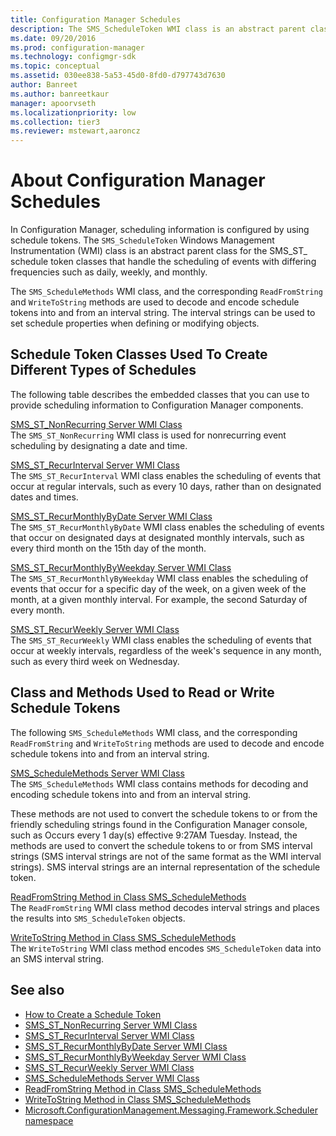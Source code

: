```yaml
---
title: Configuration Manager Schedules
description: The SMS_ScheduleToken WMI class is an abstract parent class for the SMS_ST_ schedule token classes that handle the scheduling of events with differing frequencies.
ms.date: 09/20/2016
ms.prod: configuration-manager
ms.technology: configmgr-sdk
ms.topic: conceptual
ms.assetid: 030ee838-5a53-45d0-8fd0-d797743d7630
author: Banreet
ms.author: banreetkaur
manager: apoorvseth
ms.localizationpriority: low
ms.collection: tier3
ms.reviewer: mstewart,aaroncz 
---
```

# About Configuration Manager Schedules
In Configuration Manager, scheduling information is configured by using schedule tokens. The `SMS_ScheduleToken` Windows Management Instrumentation (WMI) class is an abstract parent class for the SMS_ST_ schedule token classes that handle the scheduling of events with differing frequencies such as daily, weekly, and monthly.  

 The `SMS_ScheduleMethods` WMI class, and the corresponding `ReadFromString` and `WriteToString` methods are used to decode and encode schedule tokens into and from an interval string. The interval strings can be used to set schedule properties when defining or modifying objects.  

## Schedule Token Classes Used To Create Different Types of Schedules  
 The following table describes the embedded classes that you can use to provide scheduling information to Configuration Manager components.  

 [SMS_ST_NonRecurring Server WMI Class](../../../develop/reference/core/servers/configure/sms_st_nonrecurring-server-wmi-class.md)  
 The `SMS_ST_NonRecurring` WMI class is used for nonrecurring event scheduling by designating a date and time.  

 [SMS_ST_RecurInterval Server WMI Class](../../../develop/reference/core/servers/configure/sms_st_recurinterval-server-wmi-class.md)  
 The `SMS_ST_RecurInterval` WMI class enables the scheduling of events that occur at regular intervals, such as every 10 days, rather than on designated dates and times.  

 [SMS_ST_RecurMonthlyByDate Server WMI Class](../../../develop/reference/core/servers/configure/sms_st_recurmonthlybydate-server-wmi-class.md)  
 The `SMS_ST_RecurMonthlyByDate` WMI class enables the scheduling of events that occur on designated days at designated monthly intervals, such as every third month on the 15th day of the month.  

 [SMS_ST_RecurMonthlyByWeekday Server WMI Class](../../../develop/reference/core/servers/configure/sms_st_recurmonthlybyweekday-server-wmi-class.md)  
 The `SMS_ST_RecurMonthlyByWeekday` WMI class enables the scheduling of events that occur for a specific day of the week, on a given week of the month, at a given monthly interval. For example, the second Saturday of every month.  

 [SMS_ST_RecurWeekly Server WMI Class](../../../develop/reference/core/servers/configure/sms_st_recurweekly-server-wmi-class.md)  
 The `SMS_ST_RecurWeekly` WMI class enables the scheduling of events that occur at weekly intervals, regardless of the week's sequence in any month, such as every third week on Wednesday.  

## Class and Methods Used to Read or Write Schedule Tokens  
 The following `SMS_ScheduleMethods` WMI class, and the corresponding `ReadFromString` and `WriteToString` methods are used to decode and encode schedule tokens into and from an interval string.  

 [SMS_ScheduleMethods Server WMI Class](../../../develop/reference/core/servers/configure/sms_schedulemethods-server-wmi-class.md)  
 The `SMS_ScheduleMethods` WMI class contains methods for decoding and encoding schedule tokens into and from an interval string.  

 These methods are not used to convert the schedule tokens to or from the friendly scheduling strings found in the Configuration Manager console, such as Occurs every 1 day(s) effective 9:27AM Tuesday. Instead, the methods are used to convert the schedule tokens to or from SMS interval strings (SMS interval strings are not of the same format as the WMI interval strings). SMS interval strings are an internal representation of the schedule token.  

 [ReadFromString Method in Class SMS_ScheduleMethods](../../../develop/reference/core/servers/configure/readfromstring-method-in-class-sms_schedulemethods.md)  
 The `ReadFromString` WMI class method decodes interval strings and places the results into `SMS_ScheduleToken` objects.  

 [WriteToString Method in Class SMS_ScheduleMethods](../../../develop/reference/core/servers/configure/writetostring-method-in-class-sms_schedulemethods.md)  
 The `WriteToString` WMI class method encodes `SMS_ScheduleToken` data into an SMS interval string.  

## See also

- [How to Create a Schedule Token](../../../develop/core/understand/how-to-create-a-schedule-token.md)
- [SMS_ST_NonRecurring Server WMI Class](../../../develop/reference/core/servers/configure/sms_st_nonrecurring-server-wmi-class.md)
- [SMS_ST_RecurInterval Server WMI Class](../../../develop/reference/core/servers/configure/sms_st_recurinterval-server-wmi-class.md)
- [SMS_ST_RecurMonthlyByDate Server WMI Class](../../../develop/reference/core/servers/configure/sms_st_recurmonthlybydate-server-wmi-class.md)
- [SMS_ST_RecurMonthlyByWeekday Server WMI Class](../../../develop/reference/core/servers/configure/sms_st_recurmonthlybyweekday-server-wmi-class.md)
- [SMS_ST_RecurWeekly Server WMI Class](../../../develop/reference/core/servers/configure/sms_st_recurweekly-server-wmi-class.md)
- [SMS_ScheduleMethods Server WMI Class](../../../develop/reference/core/servers/configure/sms_schedulemethods-server-wmi-class.md)
- [ReadFromString Method in Class SMS_ScheduleMethods](../../../develop/reference/core/servers/configure/readfromstring-method-in-class-sms_schedulemethods.md)
- [WriteToString Method in Class SMS_ScheduleMethods](../../../develop/reference/core/servers/configure/writetostring-method-in-class-sms_schedulemethods.md)
- [Microsoft.ConfigurationManagement.Messaging.Framework.Scheduler namespace](/previous-versions/system-center/developer/mt746124\(v=cmsdk.12\))
